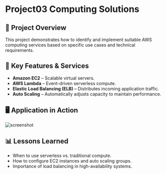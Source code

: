 # Project03 Computing Solutions

## 📌 Project Overview
This project demonstrates how to identify and implement suitable AWS computing services based on specific use cases and technical requirements.

## 🚀 Key Features & Services
- **Amazon EC2** – Scalable virtual servers.
- **AWS Lambda** – Event-driven serverless compute.
- **Elastic Load Balancing (ELB)** – Distributes incoming application traffic.
- **Auto Scaling** – Automatically adjusts capacity to maintain performance.

## 🖥️ Application in Action
![screenshot](p3_-1.png)

## 📊 Lessons Learned
- When to use serverless vs. traditional compute.
- How to configure EC2 instances and auto scaling groups.
- Importance of load balancing in high-availability systems.
